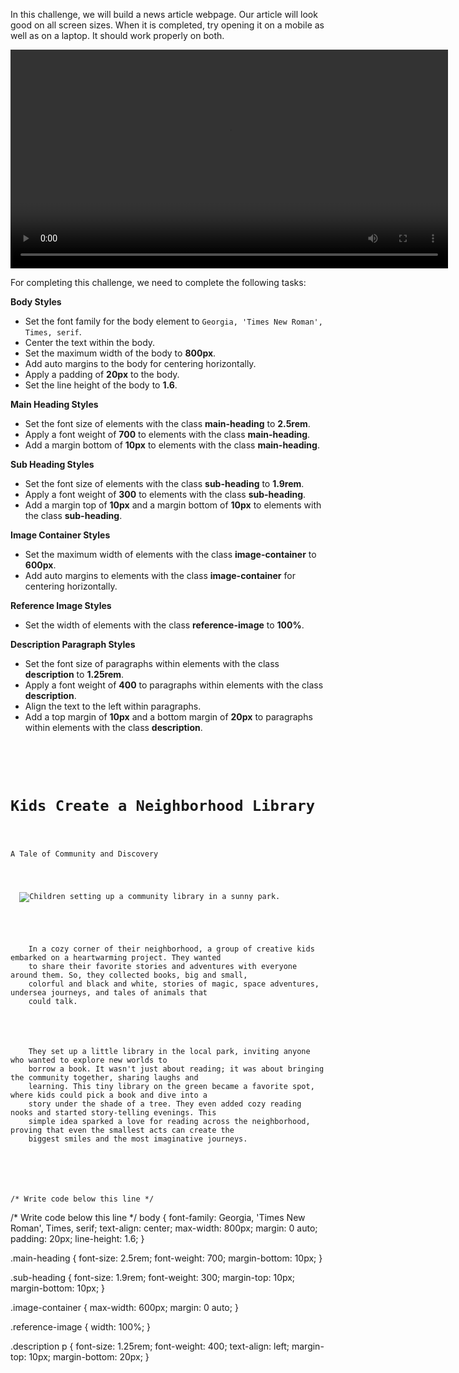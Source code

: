 In this challenge, we will build a news article webpage.
Our article will look good on all screen sizes.
When it is completed, try opening it on a mobile
as well as on a laptop.
It should work properly on both.

<video width="700" controls>
  <source src="https://ik.imagekit.io/d9mvewbju/Course/BigbinaryAcademy/Newspaper%20Challenge%20Video_1ylFlc8ie.mp4" type="video/mp4">
</video>


For completing this challenge, we need to complete the following tasks:

**Body Styles**
- Set the font family for the body element to `Georgia, 'Times New Roman', Times, serif`.
- Center the text within the body.
- Set the maximum width of the body to **800px**.
- Add auto margins to the body for centering horizontally.
- Apply a padding of **20px** to the body.
- Set the line height of the body to **1.6**.

**Main Heading Styles**
- Set the font size of elements with the class **main-heading** to **2.5rem**.
- Apply a font weight of **700** to elements with the class **main-heading**.
- Add a margin bottom of **10px** to elements with the class **main-heading**.

**Sub Heading Styles**
- Set the font size of elements with the class **sub-heading** to **1.9rem**.
- Apply a font weight of **300** to elements with the class **sub-heading**.
- Add a margin top of **10px** and a margin bottom of **10px** to elements with the class **sub-heading**.

**Image Container Styles**
- Set the maximum width of elements with the class **image-container** to **600px**.
- Add auto margins to elements with the class **image-container** for centering horizontally.

**Reference Image Styles**
- Set the width of elements with the class **reference-image** to **100%**.

**Description Paragraph Styles**
- Set the font size of paragraphs within elements with the class **description** to **1.25rem**.
- Apply a font weight of **400** to paragraphs within elements with the class **description**.
- Align the text to the left within paragraphs.
- Add a top margin of **10px** and a bottom margin of **20px** to paragraphs within elements with the class **description**.

<codeblock language="css" type="exercise" testMode="fixedInput">
<code>
<panel language="html">
<div class="header">
  <h1 class="main-heading">Kids Create a Neighborhood Library</h1>
  <p class="sub-heading">A Tale of Community and Discovery</p>
</div>
<div class="image-container">
  <img class="reference-image" src="https://ik.imagekit.io/d9mvewbju/Course/BigbinaryAcademy/newspaper-challenge-kids-library_njqtPqqwT.webp" alt="Children setting up a community library in a sunny park.">
</div>
<div class="description">
  <p>
    In a cozy corner of their neighborhood, a group of creative kids embarked on a heartwarming project. They wanted
    to share their favorite stories and adventures with everyone around them. So, they collected books, big and small,
    colorful and black and white, stories of magic, space adventures, undersea journeys, and tales of animals that
    could talk.</p>
  <p>
    They set up a little library in the local park, inviting anyone who wanted to explore new worlds to
    borrow a book. It wasn't just about reading; it was about bringing the community together, sharing laughs and
    learning. This tiny library on the green became a favorite spot, where kids could pick a book and dive into a
    story under the shade of a tree. They even added cozy reading nooks and started story-telling evenings. This
    simple idea sparked a love for reading across the neighborhood, proving that even the smallest acts can create the
    biggest smiles and the most imaginative journeys.
  </p>
</div>
</panel>
<panel language="css">
/* Write code below this line */
</panel>
</code>
<solution>
/* Write code below this line */
body {
  font-family: Georgia, 'Times New Roman', Times, serif;
  text-align: center;
  max-width: 800px;
  margin: 0 auto;
  padding: 20px;
  line-height: 1.6;
}

.main-heading {
  font-size: 2.5rem;
  font-weight: 700;
  margin-bottom: 10px;
}

.sub-heading {
  font-size: 1.9rem;
  font-weight: 300;
  margin-top: 10px;
  margin-bottom: 10px;
}

.image-container {
  max-width: 600px;
  margin: 0 auto;
}

.reference-image {
  width: 100%;
}

.description p {
  font-size: 1.25rem;
  font-weight: 400;
  text-align: left;
  margin-top: 10px;
  margin-bottom: 20px;
}
</solution>
</codeblock>
